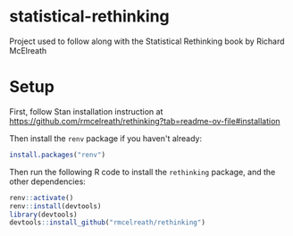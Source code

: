 # statistical-rethinking

Project used to follow along with the Statistical Rethinking book by Richard McElreath

# Setup

First, follow Stan installation instruction at https://github.com/rmcelreath/rethinking?tab=readme-ov-file#installation

Then install the `renv` package if you haven't already:

```r
install.packages("renv")
```

Then run the following R code to install the `rethinking` package, and the other dependencies:

```r
renv::activate()
renv::install(devtools)
library(devtools)
devtools::install_github("rmcelreath/rethinking")
```
